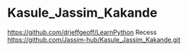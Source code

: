 # Kasule_Jassim_Kakande

https://github.com/drjeffgeoff/LearnPython
Recess
https://github.com/Jassim-hub/Kasule_Jassim_Kakande.git
